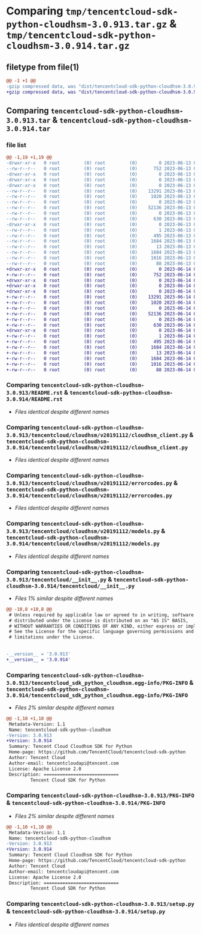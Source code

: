 # Comparing `tmp/tencentcloud-sdk-python-cloudhsm-3.0.913.tar.gz` & `tmp/tencentcloud-sdk-python-cloudhsm-3.0.914.tar.gz`

## filetype from file(1)

```diff
@@ -1 +1 @@
-gzip compressed data, was "dist/tencentcloud-sdk-python-cloudhsm-3.0.913.tar", last modified: Tue Jun 13 02:07:49 2023, max compression
+gzip compressed data, was "dist/tencentcloud-sdk-python-cloudhsm-3.0.914.tar", last modified: Wed Jun 14 00:22:41 2023, max compression
```

## Comparing `tencentcloud-sdk-python-cloudhsm-3.0.913.tar` & `tencentcloud-sdk-python-cloudhsm-3.0.914.tar`

### file list

```diff
@@ -1,19 +1,19 @@
-drwxr-xr-x   0 root         (0) root         (0)        0 2023-06-13 02:07:49.000000 tencentcloud-sdk-python-cloudhsm-3.0.913/
--rw-r--r--   0 root         (0) root         (0)      752 2023-06-13 02:07:49.000000 tencentcloud-sdk-python-cloudhsm-3.0.913/README.rst
-drwxr-xr-x   0 root         (0) root         (0)        0 2023-06-13 02:07:49.000000 tencentcloud-sdk-python-cloudhsm-3.0.913/tencentcloud/
-drwxr-xr-x   0 root         (0) root         (0)        0 2023-06-13 02:07:49.000000 tencentcloud-sdk-python-cloudhsm-3.0.913/tencentcloud/cloudhsm/
-drwxr-xr-x   0 root         (0) root         (0)        0 2023-06-13 02:07:49.000000 tencentcloud-sdk-python-cloudhsm-3.0.913/tencentcloud/cloudhsm/v20191112/
--rw-r--r--   0 root         (0) root         (0)    13291 2023-06-13 02:07:49.000000 tencentcloud-sdk-python-cloudhsm-3.0.913/tencentcloud/cloudhsm/v20191112/cloudhsm_client.py
--rw-r--r--   0 root         (0) root         (0)     1020 2023-06-13 02:07:49.000000 tencentcloud-sdk-python-cloudhsm-3.0.913/tencentcloud/cloudhsm/v20191112/errorcodes.py
--rw-r--r--   0 root         (0) root         (0)        0 2023-06-13 02:07:49.000000 tencentcloud-sdk-python-cloudhsm-3.0.913/tencentcloud/cloudhsm/v20191112/__init__.py
--rw-r--r--   0 root         (0) root         (0)    52136 2023-06-13 02:07:49.000000 tencentcloud-sdk-python-cloudhsm-3.0.913/tencentcloud/cloudhsm/v20191112/models.py
--rw-r--r--   0 root         (0) root         (0)        0 2023-06-13 02:07:49.000000 tencentcloud-sdk-python-cloudhsm-3.0.913/tencentcloud/cloudhsm/__init__.py
--rw-r--r--   0 root         (0) root         (0)      630 2023-06-13 02:07:49.000000 tencentcloud-sdk-python-cloudhsm-3.0.913/tencentcloud/__init__.py
-drwxr-xr-x   0 root         (0) root         (0)        0 2023-06-13 02:07:49.000000 tencentcloud-sdk-python-cloudhsm-3.0.913/tencentcloud_sdk_python_cloudhsm.egg-info/
--rw-r--r--   0 root         (0) root         (0)        1 2023-06-13 02:07:49.000000 tencentcloud-sdk-python-cloudhsm-3.0.913/tencentcloud_sdk_python_cloudhsm.egg-info/dependency_links.txt
--rw-r--r--   0 root         (0) root         (0)      495 2023-06-13 02:07:49.000000 tencentcloud-sdk-python-cloudhsm-3.0.913/tencentcloud_sdk_python_cloudhsm.egg-info/SOURCES.txt
--rw-r--r--   0 root         (0) root         (0)     1684 2023-06-13 02:07:49.000000 tencentcloud-sdk-python-cloudhsm-3.0.913/tencentcloud_sdk_python_cloudhsm.egg-info/PKG-INFO
--rw-r--r--   0 root         (0) root         (0)       13 2023-06-13 02:07:49.000000 tencentcloud-sdk-python-cloudhsm-3.0.913/tencentcloud_sdk_python_cloudhsm.egg-info/top_level.txt
--rw-r--r--   0 root         (0) root         (0)     1684 2023-06-13 02:07:49.000000 tencentcloud-sdk-python-cloudhsm-3.0.913/PKG-INFO
--rw-r--r--   0 root         (0) root         (0)     1016 2023-06-13 02:07:49.000000 tencentcloud-sdk-python-cloudhsm-3.0.913/setup.py
--rw-r--r--   0 root         (0) root         (0)       88 2023-06-13 02:07:49.000000 tencentcloud-sdk-python-cloudhsm-3.0.913/setup.cfg
+drwxr-xr-x   0 root         (0) root         (0)        0 2023-06-14 00:22:41.000000 tencentcloud-sdk-python-cloudhsm-3.0.914/
+-rw-r--r--   0 root         (0) root         (0)      752 2023-06-14 00:22:41.000000 tencentcloud-sdk-python-cloudhsm-3.0.914/README.rst
+drwxr-xr-x   0 root         (0) root         (0)        0 2023-06-14 00:22:41.000000 tencentcloud-sdk-python-cloudhsm-3.0.914/tencentcloud/
+drwxr-xr-x   0 root         (0) root         (0)        0 2023-06-14 00:22:41.000000 tencentcloud-sdk-python-cloudhsm-3.0.914/tencentcloud/cloudhsm/
+drwxr-xr-x   0 root         (0) root         (0)        0 2023-06-14 00:22:41.000000 tencentcloud-sdk-python-cloudhsm-3.0.914/tencentcloud/cloudhsm/v20191112/
+-rw-r--r--   0 root         (0) root         (0)    13291 2023-06-14 00:22:41.000000 tencentcloud-sdk-python-cloudhsm-3.0.914/tencentcloud/cloudhsm/v20191112/cloudhsm_client.py
+-rw-r--r--   0 root         (0) root         (0)     1020 2023-06-14 00:22:41.000000 tencentcloud-sdk-python-cloudhsm-3.0.914/tencentcloud/cloudhsm/v20191112/errorcodes.py
+-rw-r--r--   0 root         (0) root         (0)        0 2023-06-14 00:22:41.000000 tencentcloud-sdk-python-cloudhsm-3.0.914/tencentcloud/cloudhsm/v20191112/__init__.py
+-rw-r--r--   0 root         (0) root         (0)    52136 2023-06-14 00:22:41.000000 tencentcloud-sdk-python-cloudhsm-3.0.914/tencentcloud/cloudhsm/v20191112/models.py
+-rw-r--r--   0 root         (0) root         (0)        0 2023-06-14 00:22:41.000000 tencentcloud-sdk-python-cloudhsm-3.0.914/tencentcloud/cloudhsm/__init__.py
+-rw-r--r--   0 root         (0) root         (0)      630 2023-06-14 00:22:41.000000 tencentcloud-sdk-python-cloudhsm-3.0.914/tencentcloud/__init__.py
+drwxr-xr-x   0 root         (0) root         (0)        0 2023-06-14 00:22:41.000000 tencentcloud-sdk-python-cloudhsm-3.0.914/tencentcloud_sdk_python_cloudhsm.egg-info/
+-rw-r--r--   0 root         (0) root         (0)        1 2023-06-14 00:22:41.000000 tencentcloud-sdk-python-cloudhsm-3.0.914/tencentcloud_sdk_python_cloudhsm.egg-info/dependency_links.txt
+-rw-r--r--   0 root         (0) root         (0)      495 2023-06-14 00:22:41.000000 tencentcloud-sdk-python-cloudhsm-3.0.914/tencentcloud_sdk_python_cloudhsm.egg-info/SOURCES.txt
+-rw-r--r--   0 root         (0) root         (0)     1684 2023-06-14 00:22:41.000000 tencentcloud-sdk-python-cloudhsm-3.0.914/tencentcloud_sdk_python_cloudhsm.egg-info/PKG-INFO
+-rw-r--r--   0 root         (0) root         (0)       13 2023-06-14 00:22:41.000000 tencentcloud-sdk-python-cloudhsm-3.0.914/tencentcloud_sdk_python_cloudhsm.egg-info/top_level.txt
+-rw-r--r--   0 root         (0) root         (0)     1684 2023-06-14 00:22:41.000000 tencentcloud-sdk-python-cloudhsm-3.0.914/PKG-INFO
+-rw-r--r--   0 root         (0) root         (0)     1016 2023-06-14 00:22:41.000000 tencentcloud-sdk-python-cloudhsm-3.0.914/setup.py
+-rw-r--r--   0 root         (0) root         (0)       88 2023-06-14 00:22:41.000000 tencentcloud-sdk-python-cloudhsm-3.0.914/setup.cfg
```

### Comparing `tencentcloud-sdk-python-cloudhsm-3.0.913/README.rst` & `tencentcloud-sdk-python-cloudhsm-3.0.914/README.rst`

 * *Files identical despite different names*

### Comparing `tencentcloud-sdk-python-cloudhsm-3.0.913/tencentcloud/cloudhsm/v20191112/cloudhsm_client.py` & `tencentcloud-sdk-python-cloudhsm-3.0.914/tencentcloud/cloudhsm/v20191112/cloudhsm_client.py`

 * *Files identical despite different names*

### Comparing `tencentcloud-sdk-python-cloudhsm-3.0.913/tencentcloud/cloudhsm/v20191112/errorcodes.py` & `tencentcloud-sdk-python-cloudhsm-3.0.914/tencentcloud/cloudhsm/v20191112/errorcodes.py`

 * *Files identical despite different names*

### Comparing `tencentcloud-sdk-python-cloudhsm-3.0.913/tencentcloud/cloudhsm/v20191112/models.py` & `tencentcloud-sdk-python-cloudhsm-3.0.914/tencentcloud/cloudhsm/v20191112/models.py`

 * *Files identical despite different names*

### Comparing `tencentcloud-sdk-python-cloudhsm-3.0.913/tencentcloud/__init__.py` & `tencentcloud-sdk-python-cloudhsm-3.0.914/tencentcloud/__init__.py`

 * *Files 1% similar despite different names*

```diff
@@ -10,8 +10,8 @@
 # Unless required by applicable law or agreed to in writing, software
 # distributed under the License is distributed on an "AS IS" BASIS,
 # WITHOUT WARRANTIES OR CONDITIONS OF ANY KIND, either express or implied.
 # See the License for the specific language governing permissions and
 # limitations under the License.
 
 
-__version__ = '3.0.913'
+__version__ = '3.0.914'
```

### Comparing `tencentcloud-sdk-python-cloudhsm-3.0.913/tencentcloud_sdk_python_cloudhsm.egg-info/PKG-INFO` & `tencentcloud-sdk-python-cloudhsm-3.0.914/tencentcloud_sdk_python_cloudhsm.egg-info/PKG-INFO`

 * *Files 2% similar despite different names*

```diff
@@ -1,10 +1,10 @@
 Metadata-Version: 1.1
 Name: tencentcloud-sdk-python-cloudhsm
-Version: 3.0.913
+Version: 3.0.914
 Summary: Tencent Cloud Cloudhsm SDK for Python
 Home-page: https://github.com/TencentCloud/tencentcloud-sdk-python
 Author: Tencent Cloud
 Author-email: tencentcloudapi@tencent.com
 License: Apache License 2.0
 Description: ============================
         Tencent Cloud SDK for Python
```

### Comparing `tencentcloud-sdk-python-cloudhsm-3.0.913/PKG-INFO` & `tencentcloud-sdk-python-cloudhsm-3.0.914/PKG-INFO`

 * *Files 2% similar despite different names*

```diff
@@ -1,10 +1,10 @@
 Metadata-Version: 1.1
 Name: tencentcloud-sdk-python-cloudhsm
-Version: 3.0.913
+Version: 3.0.914
 Summary: Tencent Cloud Cloudhsm SDK for Python
 Home-page: https://github.com/TencentCloud/tencentcloud-sdk-python
 Author: Tencent Cloud
 Author-email: tencentcloudapi@tencent.com
 License: Apache License 2.0
 Description: ============================
         Tencent Cloud SDK for Python
```

### Comparing `tencentcloud-sdk-python-cloudhsm-3.0.913/setup.py` & `tencentcloud-sdk-python-cloudhsm-3.0.914/setup.py`

 * *Files identical despite different names*

